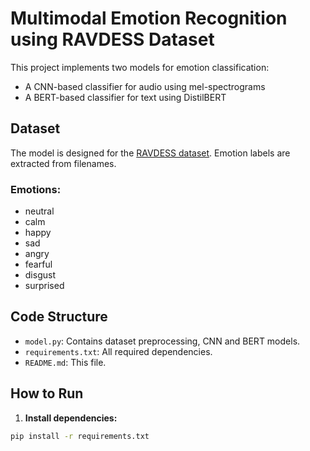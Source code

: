# Multimodal Emotion Recognition using RAVDESS Dataset

This project implements two models for emotion classification:
- A CNN-based classifier for audio using mel-spectrograms
- A BERT-based classifier for text using DistilBERT

## Dataset
The model is designed for the [RAVDESS dataset](https://zenodo.org/record/1188976). Emotion labels are extracted from filenames.

### Emotions:
- neutral
- calm
- happy
- sad
- angry
- fearful
- disgust
- surprised

## Code Structure
- `model.py`: Contains dataset preprocessing, CNN and BERT models.
- `requirements.txt`: All required dependencies.
- `README.md`: This file.

## How to Run

1. **Install dependencies:**

```bash
pip install -r requirements.txt
